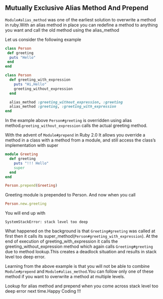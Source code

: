 ## Mutually Exclusive Alias Method And Prepend

`Module#alias_method` was one of the earliest solution to overwrite a method in ruby.With an alias method in place you can redefine a method to anything you want and call the old method using the alias_method

Let us consider the following example
```ruby
class Person
 def greeting
  puts "Hello"
 end
end

class Person
  def greeting_with_expression
    puts "Hi,Hello"
    greeting_without_expression
  end

  alias_method :greeting_without_expression, :greeting
  alias_method :greeting, :greeting_with_expression
end
```

In the example above `Person#greeting` is overridden using alias method.`greeting_without_expression` calls the actual greeting method.

With the advent of `Module#prepend` in Ruby 2.0 It allows you override a method in a class with a method from a module, and still access the class’s implementation with super
```ruby
module Greeting
  def greeting
    puts "!!! Hello"
    super
  end
end

Person.prepend(Greeting)
```

Greeting module is prepended to Person. And now when you call
```ruby
Person.new.greeting
```

You will end up with
```shell
SystemStackError: stack level too deep
```

What happened on the background is that `Greeting#greeting` was called at first then it calls its super_method(`Person#greeting_with_expression`). At the end of execution of greeting_with_expression it calls the greeting_without_expression method which again calls `Greeting#greeting` due to method lookup.This creates a deadlock situation and results in stack level too deep error.

Learning from the above example is that you will not be able to combine `Module#prepend` and `Module#alias_method`.You can follow only one of these method if you want to overwrite a method at multiple levels.

Lookup for alias method and prepend when you come across stack level too deep error next time.Happy Coding !!!
